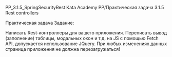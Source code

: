 PP_3.1.5_SpringSecurityRest
Kata Academy PP/Практическая задача 3.1.5 Rest controllers

Практическая задача Задание:

Написать Rest-контроллеры для вашего приложения.
Переписать вывод (заполнение) таблицы, модальных окон и т.д. на JS c помощью Fetch API, допускается использование JQuery.
При любых изменениях данных страница приложения не должна перезагружаться!
